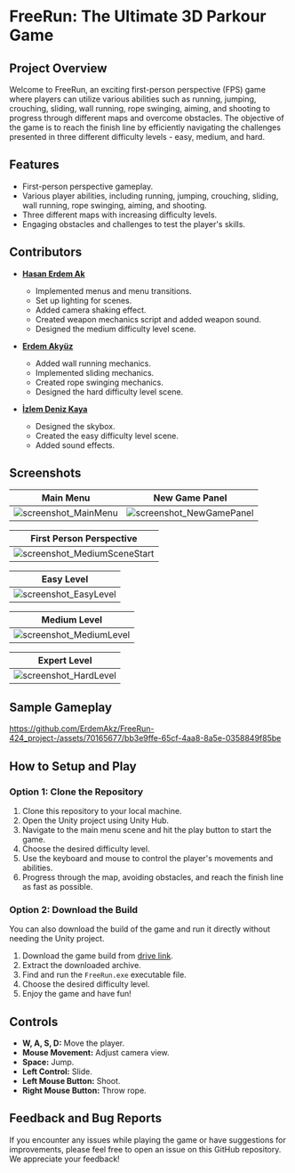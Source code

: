 # FreeRun: The Ultimate 3D Parkour Game

## Project Overview

Welcome to FreeRun, an exciting first-person perspective (FPS) game where players can utilize various abilities such as running, jumping, crouching, sliding, wall running, rope swinging, aiming, and shooting to progress through different maps and overcome obstacles. The objective of the game is to reach the finish line by efficiently navigating the challenges presented in three different difficulty levels - easy, medium, and hard.

## Features

- First-person perspective gameplay.
- Various player abilities, including running, jumping, crouching, sliding, wall running, rope swinging, aiming, and shooting.
- Three different maps with increasing difficulty levels.
- Engaging obstacles and challenges to test the player's skills.

## Contributors

- [**Hasan Erdem Ak**](https://github.com/hasanerdemak)
  - Implemented menus and menu transitions.
  - Set up lighting for scenes.
  - Added camera shaking effect.
  - Created weapon mechanics script and added weapon sound.
  - Designed the medium difficulty level scene.

- [**Erdem Akyüz**](https://github.com/ErdemAkz)
  - Added wall running mechanics.
  - Implemented sliding mechanics.
  - Created rope swinging mechanics.
  - Designed the hard difficulty level scene.

- [**İzlem Deniz Kaya**](https://github.com/izlemdenizkaya)
  - Designed the skybox.
  - Created the easy difficulty level scene.
  - Added sound effects.

## Screenshots

| Main Menu | New Game Panel |
|:---------:|:-------------:|
| ![screenshot_MainMenu](https://github.com/ErdemAkz/FreeRun-424_project-/assets/70165677/41082c3d-61a3-485d-af69-f588d8253e89) | ![screenshot_NewGamePanel](https://github.com/ErdemAkz/FreeRun-424_project-/assets/70165677/eba16f57-993c-45e1-a8ac-0d4a666a1138) |

| First Person Perspective |
|:----------:|
| ![screenshot_MediumSceneStart](https://github.com/ErdemAkz/FreeRun-424_project-/assets/70165677/9d9f8f69-5211-4174-8c97-a9ce58e41c45) |

| Easy Level |
|:----------:|
| ![screenshot_EasyLevel](https://github.com/ErdemAkz/FreeRun-424_project-/assets/70165677/eb501b94-568d-40b5-b8b2-eca0cfd9905d) |

| Medium Level |
|:------------:|
| ![screenshot_MediumLevel](https://github.com/ErdemAkz/FreeRun-424_project-/assets/70165677/9ed91943-02bf-4404-adcc-76bf8d43a189) |

| Expert Level |
|:-----------:|
| ![screenshot_HardLevel](https://github.com/ErdemAkz/FreeRun-424_project-/assets/70165677/b2dd7296-8df3-4ff2-b477-13eb9cab7cfa) |

## Sample Gameplay

https://github.com/ErdemAkz/FreeRun-424_project-/assets/70165677/bb3e9ffe-65cf-4aa8-8a5e-0358849f85be

## How to Setup and Play

### Option 1: Clone the Repository

1. Clone this repository to your local machine.
2. Open the Unity project using Unity Hub.
3. Navigate to the main menu scene and hit the play button to start the game.
4. Choose the desired difficulty level.
5. Use the keyboard and mouse to control the player's movements and abilities.
6. Progress through the map, avoiding obstacles, and reach the finish line as fast as possible.

### Option 2: Download the Build

You can also download the build of the game and run it directly without needing the Unity project.

1. Download the game build from [drive link](https://drive.google.com/file/d/1w6Fumg_bztKazIWO-Vp5HttaIYb8-Fnt/view?usp=sharing).
2. Extract the downloaded archive.
3. Find and run the `FreeRun.exe` executable file.
4. Choose the desired difficulty level.
5. Enjoy the game and have fun!

## Controls

- **W, A, S, D:** Move the player.
- **Mouse Movement:** Adjust camera view.
- **Space:** Jump.
- **Left Control:** Slide.
- **Left Mouse Button:** Shoot.
- **Right Mouse Button:** Throw rope.

## Feedback and Bug Reports

If you encounter any issues while playing the game or have suggestions for improvements, please feel free to open an issue on this GitHub repository. We appreciate your feedback!
